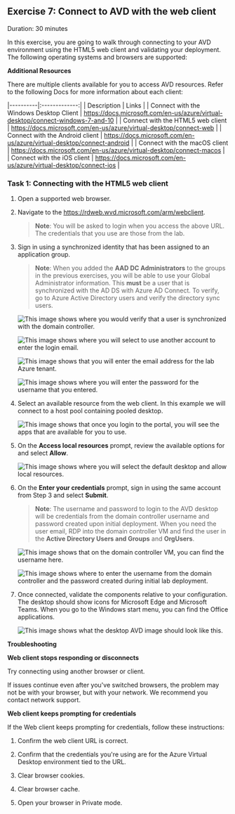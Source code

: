 ## Exercise 7: Connect to AVD with the web client

Duration:  30 minutes

In this exercise, you are going to walk through connecting to your AVD environment using the HTML5 web client and validating your deployment. The following operating systems and browsers are supported:

**Additional Resources**

There are multiple clients available for you to access AVD resources. Refer to the following Docs for more information about each client:

|----------|:-------------:|
| Description | Links |
| Connect with the Windows Desktop Client |  https://docs.microsoft.com/en-us/azure/virtual-desktop/connect-windows-7-and-10 |
| Connect with the HTML5 web client |  https://docs.microsoft.com/en-us/azure/virtual-desktop/connect-web |
| Connect with the Android client | https://docs.microsoft.com/en-us/azure/virtual-desktop/connect-android |
| Connect with the macOS client |  https://docs.microsoft.com/en-us/azure/virtual-desktop/connect-macos |
| Connect with the iOS client | https://docs.microsoft.com/en-us/azure/virtual-desktop/connect-ios |


### Task 1: Connecting with the HTML5 web client

1.  Open a supported web browser.

2.  Navigate to the https://rdweb.wvd.microsoft.com/arm/webclient.

    >**Note**: You will be asked to login when you access the above URL.  The credentials that you use are those from the lab.

3.  Sign in using a synchronized identity that has been assigned to an application group.

    >**Note**: When you added the **AAD DC Administrators** to the groups in the previous exercises, you will be able to use your Global Administrator information.  This **must** be a user that is synchronized with the AD DS with Azure AD Connect.  To verify, go to Azure Active Directory users and verify the directory sync users.

    ![This image shows where you would verify that a user is synchronized with the domain controller.](images/confirmsync.png "Synchronized domain controller")

    ![This image shows where you will select to use another account to enter the login email.](images/useanotheraccount.png "Email login")

    ![This image shows that you will enter the email address for the lab Azure tenant.](images/signinwithtenantadmin.png "Account login")

    ![This image shows where you will enter the password for the username that you entered.](images/enterpw.png "Account password")

4.  Select an available resource from the web client. In this example we will connect to a host pool containing pooled desktop.

    ![This image shows that once you login to the portal, you will see the apps that are available for you to use.](images/appsavailable.png "App portal applications")

5.  On the **Access local resources** prompt, review the available options for and select **Allow**.

    ![This image shows where you will select the default desktop and allow local resources.](images/allowlocal.png "Desktop resources")

6.  On the **Enter your credentials** prompt, sign in using the same account from Step 3 and select **Submit**. 
   
    >**Note**: The username and password to login to the AVD desktop will be credentials from the domain controller username and password created upon initial deployment.  When you need the user email, RDP into the domain controller VM and find the user in the **Active Directory Users and Groups** and **OrgUsers**.

    ![This image shows that on the domain controller VM, you can find the username here.](images/dcusername.png "Domain username")

    ![This image shows where to enter the username from the domain controller and the password created during initial lab deployment.](images/dccreds.png "Enter username and password")

7.  Once connected, validate the components relative to your configuration. The desktop should show icons for Microsoft Edge and Microsoft Teams.  When you go to the Windows start menu, you can find the Office applications.

    ![This image shows what the desktop AVD image should look like this.](images/avddesktopimage.png "AVD Desktop")


**Troubleshooting**

**Web client stops responding or disconnects**

Try connecting using another browser or client.

If issues continue even after you\'ve switched browsers, the problem may not be with your browser, but with your network. We recommend you contact network support.

**Web client keeps prompting for credentials**

If the Web client keeps prompting for credentials, follow these instructions:

1.  Confirm the web client URL is correct.

2.  Confirm that the credentials you\'re using are for the Azure Virtual Desktop environment tied to the URL.

3.  Clear browser cookies.

4.  Clear browser cache.

5.  Open your browser in Private mode.
